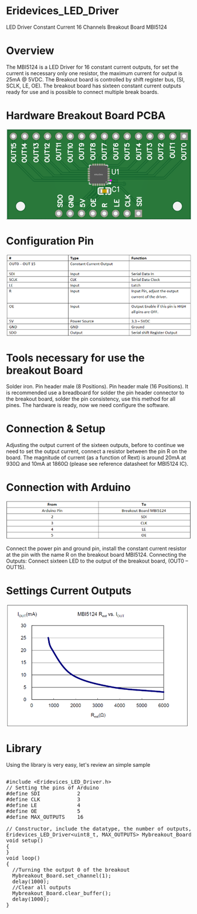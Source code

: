 # Eridevices_LED_Driver
LED Driver Constant Current 16 Channels Breakout Board MBI5124
# Overview
The MBI5124 is a LED Driver for 16 constant current outputs, for set the current is necessary only one resistor, the maximum current for output is 25mA @ 5VDC. The Breakout board is controlled by shift register bus, (SI, SCLK, LE, OE). The breakout board has sixteen constant current outputs ready for use and is possible to connect multiple break boards.
# Hardware Breakout Board PCBA
![texto](https://github.com/Erizm/Eridevices_LED_Driver/blob/main/MBI5124.png?raw=true)
# Configuration Pin
![configuration](https://github.com/Erizm/Eridevices_LED_Driver/blob/main/pin_configuration.png?raw=true)
# Tools necessary for use the breakout Board
Solder iron. 
Pin header male (8 Positions). 
Pin header male (16 Positions). 
It is recommended use a breadboard for solder the pin header connector to the breakout board, solder the pin consistency, use this method for all pines. 
The hardware is ready, now we need configure the software. 
# Connection & Setup
Adjusting the output current of the sixteen outputs, before to continue we need to set the output current, connect a resistor between the pin R on the board. The magnitude of current (as a function of Rext) is around 20mA at 930Ω and 10mA at 1860Ω (please see reference datasheet for MBI5124 IC).
# Connection with Arduino
![image2](https://github.com/Erizm/Eridevices_LED_Driver/blob/main/Connection_Breakout_Arduino.png?raw=true)

Connect the power pin and ground pin, install the constant current resistor at the pin with the name R on the breakout board MBI5124. 
Connecting the Outputs: 
Connect sixteen LED to the output of the breakout board, (OUT0 – OUT15).
# Settings Current Outputs

![image](https://github.com/Erizm/Eridevices_LED_Driver/blob/main/output_current.png?raw=true)
# Library
Using the library is very easy, let's review an simple sample
<pre>

#include &lt;Eridevices_LED_Driver.h&gt;
// Setting the pins of Arduino
#define SDI            2
#define CLK            3
#define LE             4
#define OE             5
#define MAX_OUTPUTS    16

// Constructor, include the datatype, the number of outputs, and the pins
Eridevices_LED_Driver&lt;uint8_t, MAX_OUTPUTS&gt; Mybreakout_Board(SDI, CLK, LE, OE);
void setup()  
{
}
void loop()
{
  //Turning the output 0 of the breakout
  Mybreakout_Board.set_channel(1);
  delay(1000);
  //Clear all outputs
  Mybreakout_Board.clear_buffer();
  delay(1000);
}

</pre>
  

